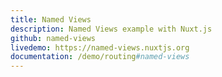 ```yaml
---
title: Named Views
description: Named Views example with Nuxt.js
github: named-views
livedemo: https://named-views.nuxtjs.org
documentation: /demo/routing#named-views
---
```

